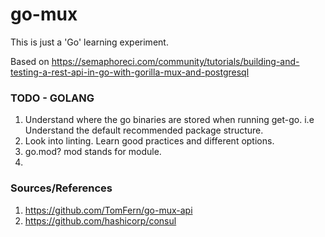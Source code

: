 # go-mux

This is just a 'Go' learning experiment.

Based on https://semaphoreci.com/community/tutorials/building-and-testing-a-rest-api-in-go-with-gorilla-mux-and-postgresql

### TODO - GOLANG

1. Understand where the go binaries are stored when running get-go. i.e Understand the default recommended package structure.
2. Look into linting. Learn good practices and different options.
3. go.mod? mod stands for module.
4. 

### Sources/References
1. https://github.com/TomFern/go-mux-api
2. https://github.com/hashicorp/consul

